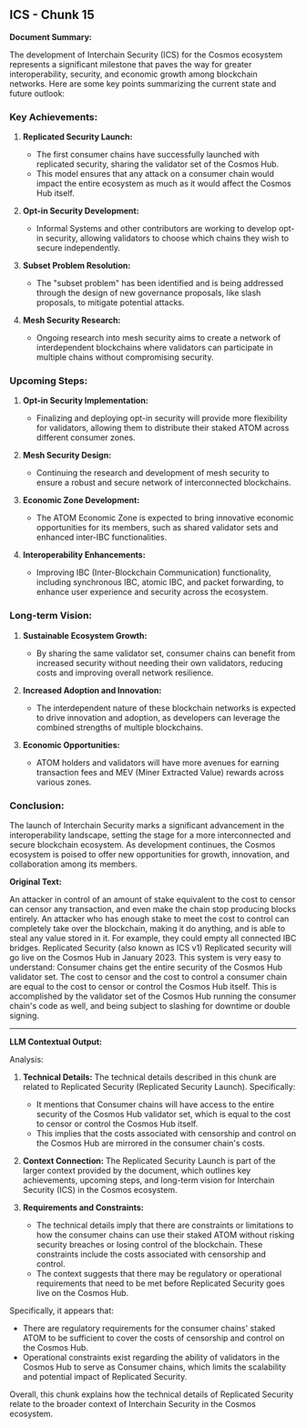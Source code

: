 ## ICS - Chunk 15

**Document Summary:**

The development of Interchain Security (ICS) for the Cosmos ecosystem represents a significant milestone that paves the way for greater interoperability, security, and economic growth among blockchain networks. Here are some key points summarizing the current state and future outlook:

### Key Achievements:
1. **Replicated Security Launch:**
   - The first consumer chains have successfully launched with replicated security, sharing the validator set of the Cosmos Hub.
   - This model ensures that any attack on a consumer chain would impact the entire ecosystem as much as it would affect the Cosmos Hub itself.

2. **Opt-in Security Development:**
   - Informal Systems and other contributors are working to develop opt-in security, allowing validators to choose which chains they wish to secure independently.
   
3. **Subset Problem Resolution:**
   - The "subset problem" has been identified and is being addressed through the design of new governance proposals, like slash proposals, to mitigate potential attacks.

4. **Mesh Security Research:**
   - Ongoing research into mesh security aims to create a network of interdependent blockchains where validators can participate in multiple chains without compromising security.

### Upcoming Steps:
1. **Opt-in Security Implementation:**
   - Finalizing and deploying opt-in security will provide more flexibility for validators, allowing them to distribute their staked ATOM across different consumer zones.

2. **Mesh Security Design:**
   - Continuing the research and development of mesh security to ensure a robust and secure network of interconnected blockchains.
   
3. **Economic Zone Development:**
   - The ATOM Economic Zone is expected to bring innovative economic opportunities for its members, such as shared validator sets and enhanced inter-IBC functionalities.

4. **Interoperability Enhancements:**
   - Improving IBC (Inter-Blockchain Communication) functionality, including synchronous IBC, atomic IBC, and packet forwarding, to enhance user experience and security across the ecosystem.

### Long-term Vision:
1. **Sustainable Ecosystem Growth:**
   - By sharing the same validator set, consumer chains can benefit from increased security without needing their own validators, reducing costs and improving overall network resilience.
   
2. **Increased Adoption and Innovation:**
   - The interdependent nature of these blockchain networks is expected to drive innovation and adoption, as developers can leverage the combined strengths of multiple blockchains.

3. **Economic Opportunities:**
   - ATOM holders and validators will have more avenues for earning transaction fees and MEV (Miner Extracted Value) rewards across various zones.
   
### Conclusion:
The launch of Interchain Security marks a significant advancement in the interoperability landscape, setting the stage for a more interconnected and secure blockchain ecosystem. As development continues, the Cosmos ecosystem is poised to offer new opportunities for growth, innovation, and collaboration among its members.

**Original Text:**

An attacker in control of an amount of stake equivalent to the cost to censor can censor any transaction, and even make the chain stop producing blocks entirely. An attacker who has enough stake to meet the cost to control can completely take over the blockchain, making it do anything, and is able to steal any value stored in it. For example, they could empty all connected IBC bridges. Replicated Security (also known as ICS v1)
Replicated security will go live on the Cosmos Hub in January 2023. This system is very easy to understand: Consumer chains get the entire security of the Cosmos Hub validator set. The cost to censor and the cost to control a consumer chain are equal to the cost to censor or control the Cosmos Hub itself. This is accomplished by the validator set of the Cosmos Hub running the consumer chain's code as well, and being subject to slashing for downtime or double signing.

---

**LLM Contextual Output:**

Analysis:

1. **Technical Details:** The technical details described in this chunk are related to Replicated Security (Replicated Security Launch). Specifically:
    - It mentions that Consumer chains will have access to the entire security of the Cosmos Hub validator set, which is equal to the cost to censor or control the Cosmos Hub itself.
    - This implies that the costs associated with censorship and control on the Cosmos Hub are mirrored in the consumer chain's costs.

2. **Context Connection:** The Replicated Security Launch is part of the larger context provided by the document, which outlines key achievements, upcoming steps, and long-term vision for Interchain Security (ICS) in the Cosmos ecosystem.

3. **Requirements and Constraints:**
    - The technical details imply that there are constraints or limitations to how the consumer chains can use their staked ATOM without risking security breaches or losing control of the blockchain. These constraints include the costs associated with censorship and control.
    - The context suggests that there may be regulatory or operational requirements that need to be met before Replicated Security goes live on the Cosmos Hub.

Specifically, it appears that:

* There are regulatory requirements for the consumer chains' staked ATOM to be sufficient to cover the costs of censorship and control on the Cosmos Hub.
* Operational constraints exist regarding the ability of validators in the Cosmos Hub to serve as Consumer chains, which limits the scalability and potential impact of Replicated Security.

Overall, this chunk explains how the technical details of Replicated Security relate to the broader context of Interchain Security in the Cosmos ecosystem.
